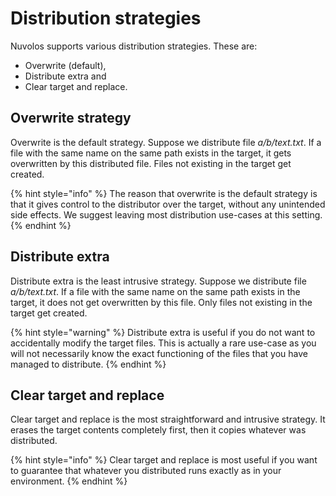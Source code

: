 # Distribution strategies

Nuvolos supports various distribution strategies. These are:

* Overwrite (default),
* Distribute extra and
* Clear target and replace.

## Overwrite strategy

Overwrite is the default strategy. Suppose we distribute file _a/b/text.txt_. If a file with the same name on the same path exists in the target, it gets overwritten by this distributed file. Files not existing in the target get created.

{% hint style="info" %}
The reason that overwrite is the default strategy is that it gives control to the distributor over the target, without any unintended side effects. We suggest leaving most distribution use-cases at this setting.
{% endhint %}

## Distribute extra

Distribute extra is the least intrusive strategy. Suppose we distribute file _a/b/text.txt_. If a file with the same name on the same path exists in the target, it does not get overwritten by this file. Only files not existing in the target get created.

{% hint style="warning" %}
Distribute extra is useful if you do not want to accidentally modify the target files. This is actually a rare use-case as you will not necessarily know the exact functioning of the files that you have managed to distribute.
{% endhint %}

## Clear target and replace

Clear target and replace is the most straightforward and intrusive strategy. It erases the target contents completely first, then it copies whatever was distributed.

{% hint style="info" %}
Clear target and replace is most useful if you want to guarantee that whatever you distributed runs exactly as in your environment.
{% endhint %}
